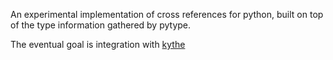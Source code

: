 An experimental implementation of cross references for python, built on top of
the type information gathered by pytype.

The eventual goal is integration with [kythe](https://github.com/google/kythe)

